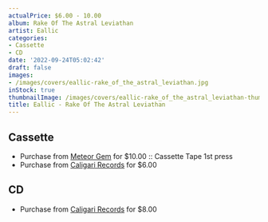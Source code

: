 ```yaml
---
actualPrice: $6.00 - 10.00
album: Rake Of The Astral Leviathan
artist: Eallic
categories:
- Cassette
- CD
date: '2022-09-24T05:02:42'
draft: false
images:
- /images/covers/eallic-rake_of_the_astral_leviathan.jpg
inStock: true
thumbnailImage: /images/covers/eallic-rake_of_the_astral_leviathan-thumb.jpg
title: Eallic - Rake Of The Astral Leviathan
---
```


## Cassette
* Purchase from [Meteor Gem](https://meteor-gem.com/products/eallic-rake-of-the-astral-leviathan-cassette) for $10.00 :: Cassette Tape 1st press
* Purchase from [Caligari Records](https://caligarirecords.storenvy.com/products/35387446-eallic-rake-of-the-astral-leviathan) for $6.00
## CD
* Purchase from [Caligari Records](https://caligarirecords.storenvy.com/products/35387494-eallic-rake-of-the-astral-leviathan-cd) for $8.00
